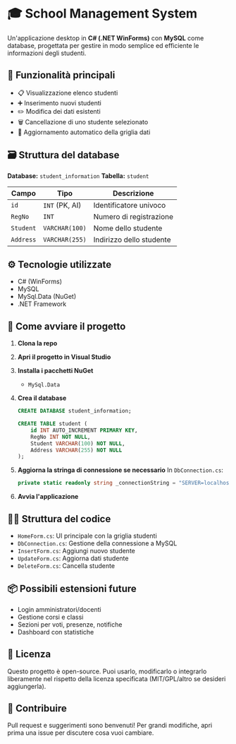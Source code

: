 # 🎓 School Management System

Un'applicazione desktop in **C# (.NET WinForms)** con **MySQL** come database, progettata per gestire in modo semplice ed efficiente le informazioni degli studenti.

## 🧩 Funzionalità principali
 
* 📋 Visualizzazione elenco studenti
* ➕ Inserimento nuovi studenti
* ✏️ Modifica dei dati esistenti
* 🗑️ Cancellazione di uno studente selezionato
* 🔄 Aggiornamento automatico della griglia dati

## 🗃️ Struttura del database

**Database:** `student_information`
**Tabella:** `student`

| Campo     | Tipo           | Descrizione              |
| --------- | -------------- | ------------------------ |
| `id`      | `INT` (PK, AI) | Identificatore univoco   |
| `RegNo`   | `INT`          | Numero di registrazione  |
| `Student` | `VARCHAR(100)` | Nome dello studente      |
| `Address` | `VARCHAR(255)` | Indirizzo dello studente |

## ⚙️ Tecnologie utilizzate

* C# (WinForms)
* MySQL
* MySql.Data (NuGet)
* .NET Framework

## 🚀 Come avviare il progetto

1. **Clona la repo**

2. **Apri il progetto in Visual Studio**

3. **Installa i pacchetti NuGet**

   * `MySql.Data`

4. **Crea il database**

   ```sql
   CREATE DATABASE student_information;

   CREATE TABLE student (
       id INT AUTO_INCREMENT PRIMARY KEY,
       RegNo INT NOT NULL,
       Student VARCHAR(100) NOT NULL,
       Address VARCHAR(255) NOT NULL
   );
   ```

5. **Aggiorna la stringa di connessione se necessario**
   In `DbConnection.cs`:

   ```csharp
   private static readonly string _connectionString = "SERVER=localhost;DATABASE=student_information;UID=root;PASSWORD=;";
   ```

6. **Avvia l'applicazione**

## 🧑‍💻 Struttura del codice

* `HomeForm.cs`: UI principale con la griglia studenti
* `DbConnection.cs`: Gestione della connessione a MySQL
* `InsertForm.cs`: Aggiungi nuovo studente
* `UpdateForm.cs`: Aggiorna dati studente
* `DeleteForm.cs`: Cancella studente

## 📦 Possibili estensioni future

* Login amministratori/docenti
* Gestione corsi e classi
* Sezioni per voti, presenze, notifiche
* Dashboard con statistiche

## 📜 Licenza

Questo progetto è open-source. Puoi usarlo, modificarlo o integrarlo liberamente nel rispetto della licenza specificata (MIT/GPL/altro se desideri aggiungerla).

## 🤝 Contribuire

Pull request e suggerimenti sono benvenuti!
Per grandi modifiche, apri prima una issue per discutere cosa vuoi cambiare.
